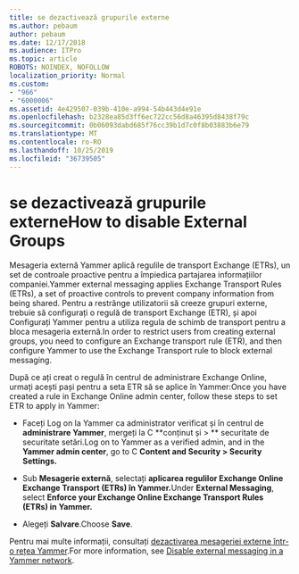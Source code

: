 ```yaml
---
title: se dezactivează grupurile externe
ms.author: pebaum
author: pebaum
ms.date: 12/17/2018
ms.audience: ITPro
ms.topic: article
ROBOTS: NOINDEX, NOFOLLOW
localization_priority: Normal
ms.custom:
- "966"
- "6000006"
ms.assetid: 4e429507-039b-410e-a994-54b443d4e91e
ms.openlocfilehash: b2328ea85d3ff6ec722cc56d8a46395d8438f79c
ms.sourcegitcommit: 0b06093dabd685f76cc39b1d7c0f8b03883b6e79
ms.translationtype: MT
ms.contentlocale: ro-RO
ms.lasthandoff: 10/25/2019
ms.locfileid: "36739505"
---
```

# <a name="how-to-disable-external-groups"></a><span data-ttu-id="eb345-102">se dezactivează grupurile externe</span><span class="sxs-lookup"><span data-stu-id="eb345-102">How to disable External Groups</span></span>

<span data-ttu-id="eb345-103">Mesageria externă Yammer aplică regulile de transport Exchange (ETRs), un set de controale proactive pentru a împiedica partajarea informațiilor companiei.</span><span class="sxs-lookup"><span data-stu-id="eb345-103">Yammer external messaging applies Exchange Transport Rules (ETRs), a set of proactive controls to prevent company information from being shared.</span></span> <span data-ttu-id="eb345-104">Pentru a restrânge utilizatorii să creeze grupuri externe, trebuie să configurați o regulă de transport Exchange (ETR), și apoi Configurați Yammer pentru a utiliza regula de schimb de transport pentru a bloca mesageria externă.</span><span class="sxs-lookup"><span data-stu-id="eb345-104">In order to restrict users from creating external groups, you need to configure an Exchange transport rule (ETR), and then configure Yammer to use the Exchange Transport rule to block external messaging.</span></span>
  
<span data-ttu-id="eb345-105">După ce ați creat o regulă în centrul de administrare Exchange Online, urmați acești pași pentru a seta ETR să se aplice în Yammer:</span><span class="sxs-lookup"><span data-stu-id="eb345-105">Once you have created a rule in Exchange Online admin center, follow these steps to set ETR to apply in Yammer:</span></span>
  
- <span data-ttu-id="eb345-106">Faceți Log on la Yammer ca administrator verificat și în centrul de **administrare Yammer**, mergeți la C \*\*conținut și \> \*\* securitate de securitate setări.</span><span class="sxs-lookup"><span data-stu-id="eb345-106">Log on to Yammer as a verified admin, and in the **Yammer admin center**, go to C **Content and Security \> Security Settings.**</span></span>

- <span data-ttu-id="eb345-107">Sub **Mesagerie externă**, selectați **aplicarea regulilor Exchange Online Exchange Transport (ETRs) în Yammer.**</span><span class="sxs-lookup"><span data-stu-id="eb345-107">Under **External Messaging**, select **Enforce your Exchange Online Exchange Transport Rules (ETRs) in Yammer.**</span></span>

- <span data-ttu-id="eb345-108">Alegeți **Salvare**.</span><span class="sxs-lookup"><span data-stu-id="eb345-108">Choose **Save**.</span></span>

<span data-ttu-id="eb345-109">Pentru mai multe informații, consultați [dezactivarea mesageriei externe într-o rețea Yammer](https://docs.microsoft.com/yammer/work-with-external-users/disable-external-messaging).</span><span class="sxs-lookup"><span data-stu-id="eb345-109">For more information, see [Disable external messaging in a Yammer network](https://docs.microsoft.com/yammer/work-with-external-users/disable-external-messaging).</span></span>
  